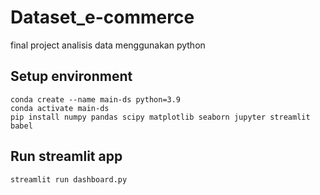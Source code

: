 # Dataset_e-commerce
final project analisis data menggunakan python

## Setup environment 
```
conda create --name main-ds python=3.9
conda activate main-ds
pip install numpy pandas scipy matplotlib seaborn jupyter streamlit babel
```
## Run streamlit app
```
streamlit run dashboard.py
```
